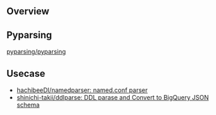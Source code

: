 ## Overview

## Pyparsing
[pyparsing/pyparsing](https://github.com/pyparsing/pyparsing "pyparsing/pyparsing")

## Usecase

- [hachibeeDI/namedparser: named.conf parser](https://github.com/hachibeeDI/namedparser "hachibeeDI/namedparser: named.conf parser")
- [shinichi-takii/ddlparse: DDL parase and Convert to BigQuery JSON schema](https://github.com/shinichi-takii/ddlparse "shinichi-takii/ddlparse: DDL parase and Convert to BigQuery JSON schema")
